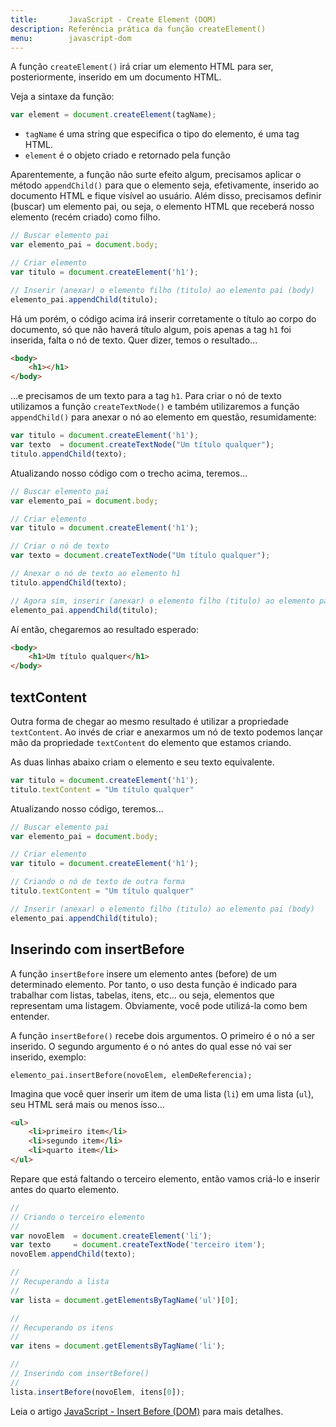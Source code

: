 ```yaml
---
title:       JavaScript - Create Element (DOM)
description: Referência prática da função createElement()
menu:        javascript-dom
---
```



A função `createElement()` irá criar um elemento HTML para ser, posteriormente, inserido em um documento HTML.

Veja a sintaxe da função:

```javascript
var element = document.createElement(tagName);
```

- `tagName` é uma string que especifica o tipo do elemento, é uma tag HTML.
- `element` é o objeto criado e retornado pela função

Aparentemente, a função não surte efeito algum, precisamos aplicar o método `appendChild()` para que o elemento seja,
efetivamente, inserido ao documento HTML e fique visível ao usuário. Além disso, precisamos definir (buscar) um elemento
pai, ou seja, o elemento HTML que receberá nosso elemento (recém criado) como filho.

```javascript
// Buscar elemento pai
var elemento_pai = document.body;

// Criar elemento
var titulo = document.createElement('h1');

// Inserir (anexar) o elemento filho (titulo) ao elemento pai (body)
elemento_pai.appendChild(titulo);
```

Há um porém, o código acima irá inserir corretamente o título ao corpo do documento, só que não haverá título algum, pois
apenas a tag `h1` foi inserida, falta o nó de texto. Quer dizer, temos o resultado...

```html
<body>
    <h1></h1>
</body>
```

...e precisamos de um texto para a tag `h1`. Para criar o nó de texto utilizamos a função `createTextNode()` e também
utilizaremos a função `appendChild()` para anexar o nó ao elemento em questão, resumidamente:

```javascript
var titulo = document.createElement('h1');
var texto  = document.createTextNode("Um título qualquer");
titulo.appendChild(texto);
```

Atualizando nosso código com o trecho acima, teremos...

```javascript
// Buscar elemento pai
var elemento_pai = document.body;

// Criar elemento
var titulo = document.createElement('h1');

// Criar o nó de texto
var texto = document.createTextNode("Um título qualquer");

// Anexar o nó de texto ao elemento h1
titulo.appendChild(texto);

// Agora sim, inserir (anexar) o elemento filho (titulo) ao elemento pai (body)
elemento_pai.appendChild(titulo);
```

Aí então, chegaremos ao resultado esperado:

```html
<body>
    <h1>Um título qualquer</h1>
</body>
```


## textContent

Outra forma de chegar ao mesmo resultado é utilizar a propriedade `textContent`. Ao invés de criar e anexarmos um nó de
texto podemos lançar mão da propriedade `textContent` do elemento que estamos criando.

As duas linhas abaixo criam o elemento e seu texto equivalente.

```javascript
var titulo = document.createElement('h1');
titulo.textContent = "Um título qualquer"

```

Atualizando nosso código, teremos...

```javascript
// Buscar elemento pai
var elemento_pai = document.body;

// Criar elemento
var titulo = document.createElement('h1');

// Criando o nó de texto de outra forma
titulo.textContent = "Um título qualquer"

// Inserir (anexar) o elemento filho (titulo) ao elemento pai (body)
elemento_pai.appendChild(titulo);
```


Inserindo com insertBefore
---

A função `insertBefore` insere um elemento antes (before) de um determinado elemento. Por tanto, o uso desta função é
indicado para trabalhar com listas, tabelas, itens, etc... ou seja, elementos que representam uma listagem. Obviamente,
você pode utilizá-la como bem entender.

A função `insertBefore()` recebe dois argumentos. O primeiro é o nó a ser inserido. O segundo argumento é o nó antes do
qual esse nó vai ser inserido, exemplo:

    elemento_pai.insertBefore(novoElem, elemDeReferencia);

Imagina que você quer inserir um item de uma lista (`li`) em uma lista (`ul`), seu HTML será mais ou menos isso...

```html
<ul>
    <li>primeiro item</li>
    <li>segundo item</li>
    <li>quarto item</li>
</ul>
```

Repare que está faltando o terceiro elemento, então vamos criá-lo e inserir antes do quarto elemento.

```javascript
//
// Criando o terceiro elemento
//
var novoElem  = document.createElement('li');
var texto     = document.createTextNode('terceiro item');
novoElem.appendChild(texto);

//
// Recuperando a lista
//
var lista = document.getElementsByTagName('ul')[0];

//
// Recuperando os itens
//
var itens = document.getElementsByTagName('li');

//
// Inserindo com insertBefore()
//
lista.insertBefore(novoElem, itens[0]);
```

Leia o artigo [JavaScript - Insert Before (DOM)](/javascript/dom-insert-before/) para mais detalhes.